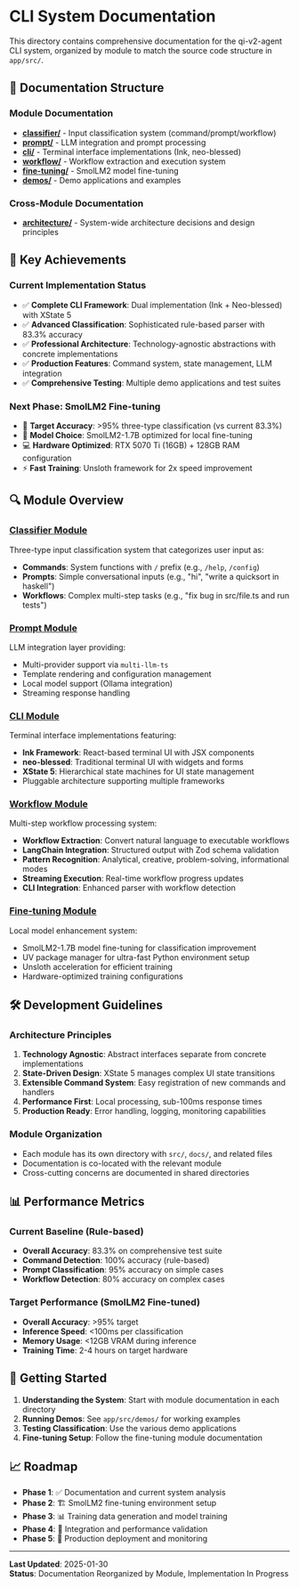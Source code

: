 # CLI System Documentation

This directory contains comprehensive documentation for the qi-v2-agent CLI system, organized by module to match the source code structure in `app/src/`.

## 📁 Documentation Structure

### Module Documentation
- **[classifier/](classifier/)** - Input classification system (command/prompt/workflow)
- **[prompt/](prompt/)** - LLM integration and prompt processing
- **[cli/](cli/)** - Terminal interface implementations (Ink, neo-blessed)
- **[workflow/](workflow/)** - Workflow extraction and execution system
- **[fine-tuning/](fine-tuning/)** - SmolLM2 model fine-tuning
- **[demos/](demos/)** - Demo applications and examples

### Cross-Module Documentation
- **[architecture/](architecture/)** - System-wide architecture decisions and design principles

## 🎯 Key Achievements

### Current Implementation Status
- ✅ **Complete CLI Framework**: Dual implementation (Ink + Neo-blessed) with XState 5
- ✅ **Advanced Classification**: Sophisticated rule-based parser with 83.3% accuracy
- ✅ **Professional Architecture**: Technology-agnostic abstractions with concrete implementations
- ✅ **Production Features**: Command system, state management, LLM integration
- ✅ **Comprehensive Testing**: Multiple demo applications and test suites

### Next Phase: SmolLM2 Fine-tuning
- 🎯 **Target Accuracy**: >95% three-type classification (vs current 83.3%)
- 🚀 **Model Choice**: SmolLM2-1.7B optimized for local fine-tuning
- 💻 **Hardware Optimized**: RTX 5070 Ti (16GB) + 128GB RAM configuration
- ⚡ **Fast Training**: Unsloth framework for 2x speed improvement

## 🔍 Module Overview

### [Classifier Module](classifier/)
Three-type input classification system that categorizes user input as:
- **Commands**: System functions with `/` prefix (e.g., `/help`, `/config`)
- **Prompts**: Simple conversational inputs (e.g., "hi", "write a quicksort in haskell")
- **Workflows**: Complex multi-step tasks (e.g., "fix bug in src/file.ts and run tests")

### [Prompt Module](prompt/)
LLM integration layer providing:
- Multi-provider support via `multi-llm-ts`
- Template rendering and configuration management
- Local model support (Ollama integration)
- Streaming response handling

### [CLI Module](cli/)
Terminal interface implementations featuring:
- **Ink Framework**: React-based terminal UI with JSX components
- **neo-blessed**: Traditional terminal UI with widgets and forms
- **XState 5**: Hierarchical state machines for UI state management
- Pluggable architecture supporting multiple frameworks

### [Workflow Module](workflow/)
Multi-step workflow processing system:
- **Workflow Extraction**: Convert natural language to executable workflows
- **LangChain Integration**: Structured output with Zod schema validation
- **Pattern Recognition**: Analytical, creative, problem-solving, informational modes
- **Streaming Execution**: Real-time workflow progress updates
- **CLI Integration**: Enhanced parser with workflow detection

### [Fine-tuning Module](fine-tuning/)
Local model enhancement system:
- SmolLM2-1.7B model fine-tuning for classification improvement
- UV package manager for ultra-fast Python environment setup
- Unsloth acceleration for efficient training
- Hardware-optimized training configurations

## 🛠️ Development Guidelines

### Architecture Principles
1. **Technology Agnostic**: Abstract interfaces separate from concrete implementations
2. **State-Driven Design**: XState 5 manages complex UI state transitions
3. **Extensible Command System**: Easy registration of new commands and handlers
4. **Performance First**: Local processing, sub-100ms response times
5. **Production Ready**: Error handling, logging, monitoring capabilities

### Module Organization
- Each module has its own directory with `src/`, `docs/`, and related files
- Documentation is co-located with the relevant module
- Cross-cutting concerns are documented in shared directories

## 📊 Performance Metrics

### Current Baseline (Rule-based)
- **Overall Accuracy**: 83.3% on comprehensive test suite
- **Command Detection**: 100% accuracy (rule-based)
- **Prompt Classification**: 95% accuracy on simple cases
- **Workflow Detection**: 80% accuracy on complex cases

### Target Performance (SmolLM2 Fine-tuned)
- **Overall Accuracy**: >95% target
- **Inference Speed**: <100ms per classification
- **Memory Usage**: <12GB VRAM during inference
- **Training Time**: 2-4 hours on target hardware

## 🚀 Getting Started

1. **Understanding the System**: Start with module documentation in each directory
2. **Running Demos**: See `app/src/demos/` for working examples
3. **Testing Classification**: Use the various demo applications
4. **Fine-tuning Setup**: Follow the fine-tuning module documentation

## 📈 Roadmap

- **Phase 1**: ✅ Documentation and current system analysis
- **Phase 2**: 🏗️ SmolLM2 fine-tuning environment setup
- **Phase 3**: 📊 Training data generation and model training
- **Phase 4**: 🔗 Integration and performance validation
- **Phase 5**: 🚀 Production deployment and monitoring

---

**Last Updated**: 2025-01-30  
**Status**: Documentation Reorganized by Module, Implementation In Progress